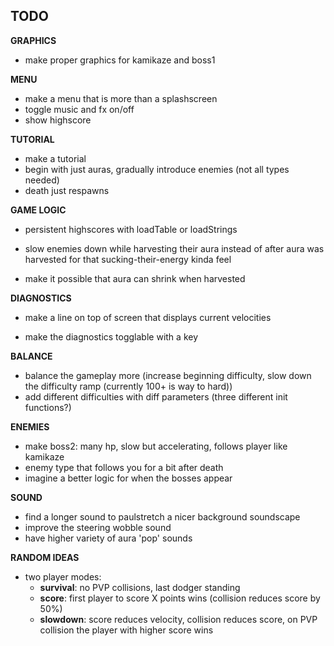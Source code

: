 ## TODO
**GRAPHICS**

* make proper graphics for kamikaze and boss1

**MENU**

* make a menu that is more than a splashscreen
* toggle music and fx on/off
* show highscore

**TUTORIAL**

* make a tutorial
* begin with just auras, gradually introduce enemies (not all types needed)
* death just respawns

**GAME LOGIC**

* persistent highscores with loadTable or loadStrings

* slow enemies down while harvesting their aura instead of after aura was harvested for that sucking-their-energy kinda feel
* make it possible that aura can shrink when harvested

**DIAGNOSTICS**

* make a line on top of screen that displays current velocities

* make the diagnostics togglable with a key

**BALANCE**

  * balance the gameplay more (increase beginning difficulty, slow down the difficulty ramp (currently 100+ is way to hard))
  * add different difficulties with diff parameters (three different init functions?)

**ENEMIES**

  * make boss2: many hp, slow but accelerating, follows player like kamikaze
  * enemy type that follows you for a bit after death
  * imagine a better logic for when the bosses appear

**SOUND**

  * find a longer sound to paulstretch a nicer background soundscape
  * improve the steering wobble sound
  * have higher variety of aura 'pop' sounds

**RANDOM IDEAS**

* two player modes: 
  * **survival**: no PVP collisions, last dodger standing
  * **score**: first player to score X points wins (collision reduces score by 50%)
  * **slowdown**: score reduces velocity, collision reduces score, on PVP collision the player with higher score wins